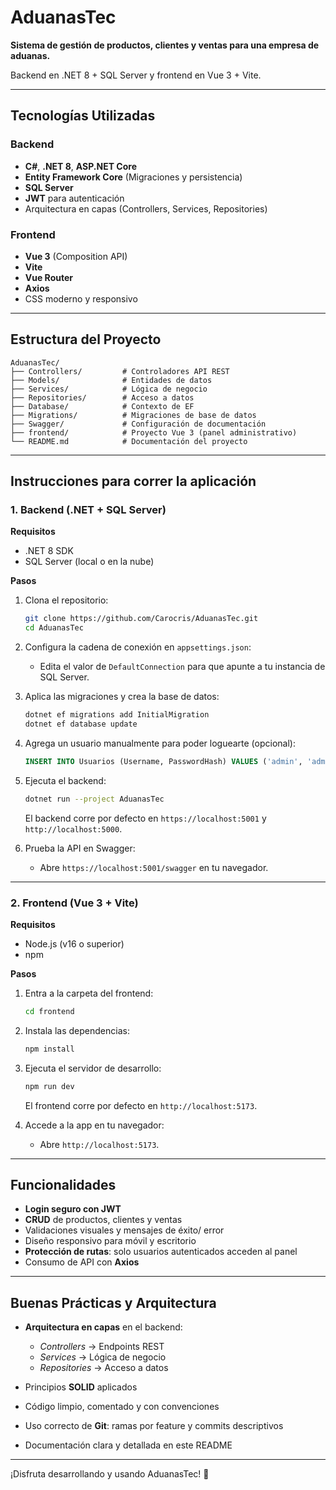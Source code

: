 # AduanasTec

**Sistema de gestión de productos, clientes y ventas para una empresa de aduanas.**

Backend en .NET 8 + SQL Server y frontend en Vue 3 + Vite.

---

## Tecnologías Utilizadas

### Backend

* **C#**, **.NET 8**, **ASP.NET Core**
* **Entity Framework Core** (Migraciones y persistencia)
* **SQL Server**
* **JWT** para autenticación
* Arquitectura en capas (Controllers, Services, Repositories)

### Frontend

* **Vue 3** (Composition API)
* **Vite**
* **Vue Router**
* **Axios**
* CSS moderno y responsivo

---

## Estructura del Proyecto

```
AduanasTec/
├── Controllers/         # Controladores API REST
├── Models/              # Entidades de datos
├── Services/            # Lógica de negocio
├── Repositories/        # Acceso a datos
├── Database/            # Contexto de EF
├── Migrations/          # Migraciones de base de datos
├── Swagger/             # Configuración de documentación
├── frontend/            # Proyecto Vue 3 (panel administrativo)
└── README.md            # Documentación del proyecto
```

---

## Instrucciones para correr la aplicación

### 1. Backend (.NET + SQL Server)

**Requisitos**

* .NET 8 SDK
* SQL Server (local o en la nube)

**Pasos**

1. Clona el repositorio:

   ```bash
   git clone https://github.com/Carocris/AduanasTec.git
   cd AduanasTec
   ```

2. Configura la cadena de conexión en `appsettings.json`:

   * Edita el valor de `DefaultConnection` para que apunte a tu instancia de SQL Server.

3. Aplica las migraciones y crea la base de datos:

   ```powershell
   dotnet ef migrations add InitialMigration
   dotnet ef database update
   ```

4. Agrega un usuario manualmente para poder loguearte (opcional):

   ```sql
   INSERT INTO Usuarios (Username, PasswordHash) VALUES ('admin', 'admin123');
   ```

5. Ejecuta el backend:

   ```bash
   dotnet run --project AduanasTec
   ```

   El backend corre por defecto en `https://localhost:5001` y `http://localhost:5000`.

6. Prueba la API en Swagger:

   * Abre `https://localhost:5001/swagger` en tu navegador.

---

### 2. Frontend (Vue 3 + Vite)

**Requisitos**

* Node.js (v16 o superior)
* npm

**Pasos**

1. Entra a la carpeta del frontend:

   ```bash
   cd frontend
   ```

2. Instala las dependencias:

   ```bash
   npm install
   ```

3. Ejecuta el servidor de desarrollo:

   ```bash
   npm run dev
   ```

   El frontend corre por defecto en `http://localhost:5173`.

4. Accede a la app en tu navegador:

   * Abre `http://localhost:5173`.

---

## Funcionalidades

* **Login seguro con JWT**
* **CRUD** de productos, clientes y ventas
* Validaciones visuales y mensajes de éxito/ error
* Diseño responsivo para móvil y escritorio
* **Protección de rutas**: solo usuarios autenticados acceden al panel
* Consumo de API con **Axios**

---

## Buenas Prácticas y Arquitectura

* **Arquitectura en capas** en el backend:

  * *Controllers* → Endpoints REST
  * *Services* → Lógica de negocio
  * *Repositories* → Acceso a datos
* Principios **SOLID** aplicados
* Código limpio, comentado y con convenciones
* Uso correcto de **Git**: ramas por feature y commits descriptivos
* Documentación clara y detallada en este README

---

¡Disfruta desarrollando y usando AduanasTec! 🚀
